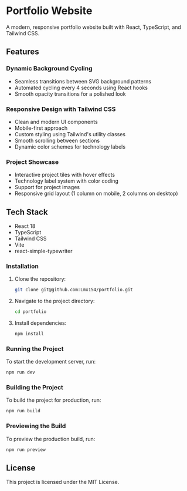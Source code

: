 # Portfolio Website

A modern, responsive portfolio website built with React, TypeScript, and Tailwind CSS.

## Features

### Dynamic Background Cycling
- Seamless transitions between SVG background patterns
- Automated cycling every 4 seconds using React hooks
- Smooth opacity transitions for a polished look

### Responsive Design with Tailwind CSS
- Clean and modern UI components
- Mobile-first approach
- Custom styling using Tailwind's utility classes
- Smooth scrolling between sections
- Dynamic color schemes for technology labels

### Project Showcase
- Interactive project tiles with hover effects
- Technology label system with color coding
- Support for project images
- Responsive grid layout (1 column on mobile, 2 columns on desktop)

## Tech Stack

- React 18
- TypeScript
- Tailwind CSS
- Vite
- react-simple-typewriter

### Installation
1. Clone the repository:
   ```bash
   git clone git@github.com:Lmx154/portfolio.git
2. Navigate to the project directory:
   ```bash
   cd portfolio
   ```
3. Install dependencies:
   ```bash
   npm install
   ```

### Running the Project
To start the development server, run:
```bash
npm run dev
```

### Building the Project
To build the project for production, run:
```bash
npm run build
```

### Previewing the Build
To preview the production build, run:
```bash
npm run preview
```

## License
This project is licensed under the MIT License.
